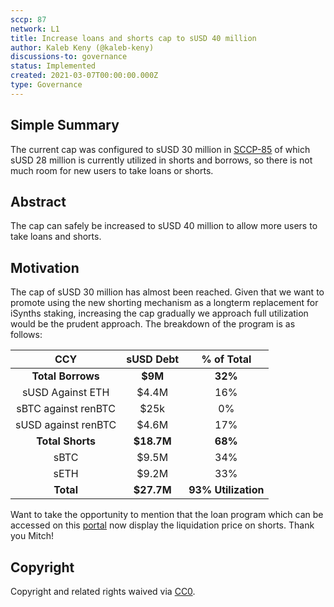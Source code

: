 ```yaml
---
sccp: 87
network: L1
title: Increase loans and shorts cap to sUSD 40 million
author: Kaleb Keny (@kaleb-keny)
discussions-to: governance
status: Implemented
created: 2021-03-07T00:00:00.000Z
type: Governance
---
```


<!--You can leave these HTML comments in your merged SCCP and delete the visible duplicate text guides, they will not appear and may be helpful to refer to if you edit it again. This is the suggested template for new SCCPs. Note that an SCCP number will be assigned by an editor. When opening a pull request to submit your SCCP, please use an abbreviated title in the filename, `sccp-draft_title_abbrev.md`. The title should be 44 characters or less.-->

## Simple Summary

<!--"If you can't explain it simply, you don't understand it well enough." Provide a simplified and layman-accessible explanation of the SCCP.-->

The current cap was configured to sUSD 30 million in [SCCP-85](https://sips.synthetix.io/SCCP/sccp-85) of which sUSD 28 million is currently utilized in shorts and borrows, so there is not much room for new users to take loans or shorts.

## Abstract

<!--A short (~200 word) description of the variable change proposed.-->

The cap can safely be increased to sUSD 40 million to allow more users to take loans and shorts.

## Motivation

<!--The motivation is critical for SCCPs that want to update variables within Synthetix. It should clearly explain why the existing variable is not incentive aligned. SCCP submissions without sufficient motivation may be rejected outright.-->

The cap of sUSD 30 million has almost been reached. Given that we want to promote using the new shorting mechanism as a longterm replacement for iSynths staking, increasing the cap gradually we approach full utilization would be the prudent approach.
The breakdown of the program is as follows:

|         CCY         | sUSD Debt  |     % of Total      |
| :-----------------: | :--------: | :-----------------: |
|  **Total Borrows**  |  **$9M**   |       **32%**       |
|  sUSD Against ETH   |   $4.4M    |         16%         |
| sBTC against renBTC |    $25k    |         0%          |
| sUSD against renBTC |   $4.6M    |         17%         |
|  **Total Shorts**   | **$18.7M** |       **68%**       |
|        sBTC         |   $9.5M    |         34%         |
|        sETH         |   $9.2M    |         33%         |
|      **Total**      | **$27.7M** | **93% Utilization** |

Want to take the opportunity to mention that the loan program which can be accessed on this [portal](https://synthetix.surge.sh/) now display the liquidation price on shorts. Thank you Mitch!

## Copyright

Copyright and related rights waived via [CC0](https://creativecommons.org/publicdomain/zero/1.0/).
